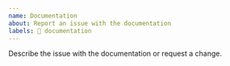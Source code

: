 ```yaml
---
name: Documentation
about: Report an issue with the documentation
labels: 📝 documentation
---
```


Describe the issue with the documentation or request a change.
